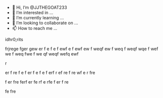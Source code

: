- 👋 Hi, I’m @JJTHEGOAT233
- 👀 I’m interested in ...
- 🌱 I’m currently learning ...
- 💞️ I’m looking to collaborate on ...
- 📫 How to reach me ...

<!---
JJTHEGOAT233/JJTHEGOAT233 is a ✨ special ✨ repository because its `README.md` (this file) appears on your GitHub profile.
You can click the Preview link to take a look at your changes.
--->
idhr0;rits

frjrege
fger
gew
er
f
e
f
e
f
ewf
e
f
ewf
ew
f
weqf
ew
f
weq
f
weqf
wqe
f
wef
we
f
weq
fwe
f
we
qf
weqf
wefq
ewf

r

er
f
re
f
e
f
er
f
e
f
e
f
erf
r
ef
re
f
re
wf
e
r
fre

f
er
fre
ferf
er
fe
rf
e
rfe
f
er
f
re

fe
fre
